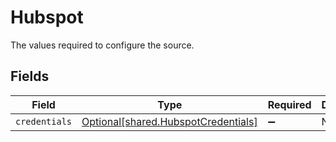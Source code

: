 # Hubspot

The values required to configure the source.


## Fields

| Field                                                                            | Type                                                                             | Required                                                                         | Description                                                                      |
| -------------------------------------------------------------------------------- | -------------------------------------------------------------------------------- | -------------------------------------------------------------------------------- | -------------------------------------------------------------------------------- |
| `credentials`                                                                    | [Optional[shared.HubspotCredentials]](../../models/shared/hubspotcredentials.md) | :heavy_minus_sign:                                                               | N/A                                                                              |